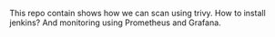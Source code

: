 This repo contain shows how we can scan using trivy. How to install jenkins? And monitoring using Prometheus and Grafana.
